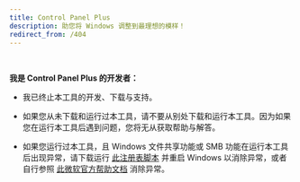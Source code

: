 ```yaml
---
title: Control Panel Plus
description: 助您将 Windows 调整到最理想的模样！
redirect_from: /404
---
```


<br>

**我是 Control Panel Plus 的开发者：**

- 我已终止本工具的开发、下载与支持。

- 如果您从未下载和运行过本工具，请不要从别处下载和运行本工具。因为如果您在运行本工具后遇到问题，您将无从获取帮助与解答。

- 如果您运行过本工具，且 Windows 文件共享功能或 SMB 功能在运行本工具后出现异常，请下载运行 [此注册表脚本](https://ControlPanelPlus.GitHub.io/修复文件共享功能和SMB功能.reg) 并重启 Windows 以消除异常，或者自行参照 [此微软官方帮助文档](https://support.microsoft.com/zh-cn/help/2696547) 消除异常。

<br>
